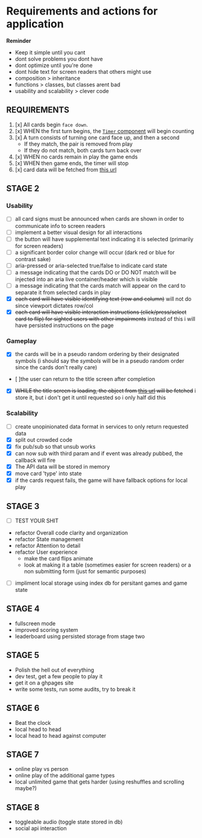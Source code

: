 # Requirements and actions for application

**Reminder**

- Keep it simple until you cant
- dont solve problems you dont have
- dont optimize until you're done
- dont hide text for screen readers that others might use
- composition > inheritance
- functions > classes, but classes arent bad
- usability and scalability > clever code

## REQUIREMENTS

1. [x] All cards begin `face down`.
1. [x] WHEN the first turn begins, the [`Timer` component](../src/components/Timer/Timer.js) will begin counting
1. [x] A turn consists of turning one card face up, and then a second
    - If they match, the pair is removed from play
    - If they do not match, both cards turn back over
1. [x] WHEN no cards remain in play the game ends
1. [x] WHEN then game ends, the timer will stop
1. [x] card data will be fetched from [this url](https://web-code-test-dot-nyt-games-prd.appspot.com/cards.json)

## STAGE 2

### Usability

- [ ] all card signs must be announced when cards are shown in order to communicate info to screen readers
- [ ] implement a better visual design for all interactions
- [ ] the button will have supplemental text indicating it is selected (primarily for screen readers)
- [ ] a significant border color change will occur (dark red or blue for contrast sake)
- [ ] aria-pressed or aria-selected true/false to indicate card state
- [ ] a message indicating that the cards DO or DO NOT match will be injected into an aria live container/header which is visible
- [ ] a message indicating that the cards match will appear on the card to separate it from selected cards in play
- [x] ~~each card will have visible identifying text (row and column)~~ will not do since viewport dictates row/col
- [x] ~~each card will have visible interaction instructions (click/press/select card to flip) for sighted users with other impairments~~ instead of this i will have persisted instructions on the page

### Gameplay

- [x] the cards will be in a pseudo random ordering by their designated symbols (i should say the _symbols_ will be in a pseudo random order since the cards don't really care)
- [ ]the user can return to the title screen after completion
- [x] ~~WHILE the title screen is loading, the object from [this url](https://web-code-test-dot-nyt-games-prd.appspot.com/cards.json) will be fetched~~ i store it, but i don't get it until requested so i only half did this

### Scalability

- [ ] create unopinionated data format in services to only return requested data
- [x] split out crowded code
- [x] fix pub/sub so that unsub works
- [x] can now sub with third param and if event was already pubbed, the callback will fire
- [x] The API data will be stored in memory
- [x] move card 'type' into state
- [x] if the cards request fails, the game will have fallback options for local play

## STAGE 3

- [ ] TEST YOUR SHIT
- refactor Overall code clarity and organization
- refactor State management
- refactor Attention to detail
- refactor User experience
    - make the card flips animate
    - look at making it a table (sometimes easier for screen readers) or a non submitting form (just for semantic purposes)
- [ ] impliment local storage using index db for persitant games and game state

## STAGE 4

- fullscreen mode
- improved scoring system
- leaderboard using persisted storage from stage two

## STAGE 5

- Polish the hell out of everything
- dev test, get a few people to play it
- get it on a ghpages site
- write some tests, run some audits, try to break it

## STAGE 6

- Beat the clock
- local head to head
- local head to head against computer

## STAGE 7

- online play vs person
- online play of the additional game types
- local unlimited game that gets harder (using reshuffles and scrolling maybe?)

## STAGE 8

- toggleable audio (toggle state stored in db)
- social api interaction
